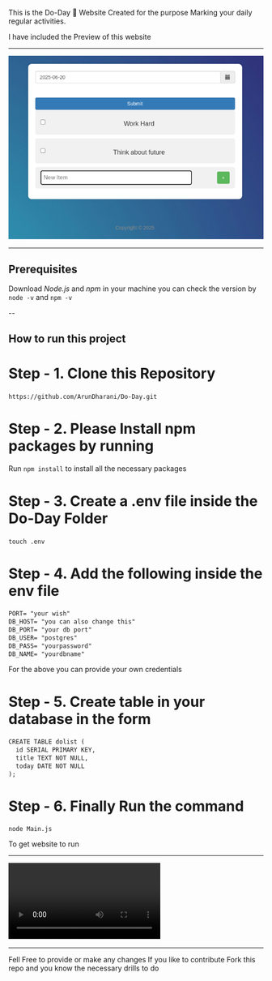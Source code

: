 This is the Do-Day :rocket:  Website Created for the purpose Marking your daily regular activities.

I have included the Preview of this website

---

![Preview](./Preview.png)

---

## Prerequisites
Download *Node.js* and *npm* in your machine
you can check the version by 
`node -v` and `npm -v`

--

## How to run this project 

# Step - 1. Clone this Repository
`https://github.com/ArunDharani/Do-Day.git`

# Step - 2. Please Install npm packages by running
Run `npm install` to install all the necessary packages

# Step - 3. Create a .env file inside the Do-Day Folder
`touch .env`

# Step - 4. Add the following inside the env file
```
PORT= "your wish"
DB_HOST= "you can also change this"
DB_PORT= "your db port"  
DB_USER= "postgres"
DB_PASS= "yourpassword"
DB_NAME= "yourdbname"

```
For the above you can provide your own credentials

# Step - 5. Create table in your database in the form 
```
CREATE TABLE dolist (
  id SERIAL PRIMARY KEY,
  title TEXT NOT NULL,
  today DATE NOT NULL
);
```

# Step - 6. Finally Run the command 
`node Main.js`

To get website to run

---

![Demo video](./Demo.mp4)

---

Fell Free to provide or make any changes 
If you like to contribute 
Fork this repo 
and you know the necessary drills to do 
